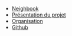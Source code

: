 * [Neighbook](/)
* [Présentation du projet](README.md)
* [Organisation](organisation.md)
* [Github](Github.md)
